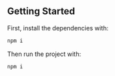 ## Getting Started

First, install the dependencies with:

```bash
npm i
```

Then run the project with:

```bash
npm i
```

